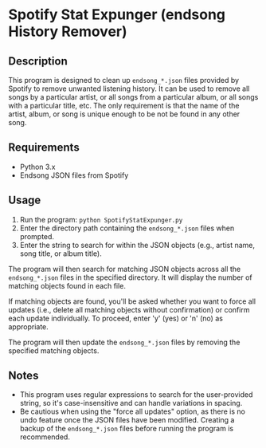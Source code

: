 # Spotify Stat Expunger (endsong History Remover)

## Description

This program is designed to clean up `endsong_*.json` files provided by Spotify to remove unwanted listening history. It can be used to remove all songs by a particular artist, or all songs from a particular album, or all songs with a particular title, etc. The only requirement is that the name of the artist, album, or song is unique enough to be not be found in any other song.

## Requirements

- Python 3.x
- Endsong JSON files from Spotify

## Usage

1. Run the program: `python SpotifyStatExpunger.py`
2. Enter the directory path containing the `endsong_*.json` files when prompted.
3. Enter the string to search for within the JSON objects (e.g., artist name, song title, or album title).

The program will then search for matching JSON objects across all the `endsong_*.json` files in the specified directory. It will display the number of matching objects found in each file.

If matching objects are found, you'll be asked whether you want to force all updates (i.e., delete all matching objects without confirmation) or confirm each update individually. To proceed, enter 'y' (yes) or 'n' (no) as appropriate.

The program will then update the `endsong_*.json` files by removing the specified matching objects.

## Notes

- This program uses regular expressions to search for the user-provided string, so it's case-insensitive and can handle variations in spacing.
- Be cautious when using the "force all updates" option, as there is no undo feature once the JSON files have been modified. Creating a backup of the `endsong_*.json` files before running the program is recommended.
